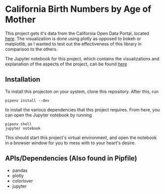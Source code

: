 # California Birth Numbers by Age of Mother

This project gets it's data from the California Open Data Portal, located [here](https://data.ca.gov/dataset/births-age-mother-1960-current). The visualization is done using plotly as opposed to bokeh or matplotlib, as I wanted to test out the effectiveness of this library in comparison to the others.

The Jupyter notebook for this project, which contains the visualizations and explanation of the aspects of the project, can be found [here]()

## Installation

To install this projecton on your system, clone this repository. After this, run

```
pipenv install --dev
```

to install the various dependencies that this project requires. From here, you can open the Jupyter notebook by running

```
pipenv shell
jupyter notebook
```

This should start this project's virtual environment, and open the notebook in a browser window for you to mess with to your heart's desire.

## APIs/Dependencies (Also found in Pipfile)
- pandas
- plotly
- colorlover
- jupyter
